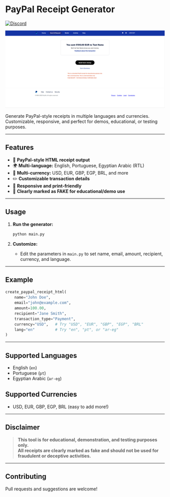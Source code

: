 # PayPal Receipt Generator
<div style="align=center">
   
[![Discord](https://img.shields.io/discord/1107726482224197642?label=discord&color=9089DA&logo=discord&style=for-the-badge)](https://discord.gg/nAa5PyxubF)

</div>

![Demo Screenshot](assets/demo.png)

Generate PayPal-style receipts in multiple languages and currencies.  
Customizable, responsive, and perfect for demos, educational, or testing purposes.

---

## Features

- 🧾 **PayPal-style HTML receipt output**
- 🌍 **Multi-language:** English, Portuguese, Egyptian Arabic (RTL)
- 💱 **Multi-currency:** USD, EUR, GBP, EGP, BRL, and more
- ✏️ **Customizable transaction details**
- 📱 **Responsive and print-friendly**
- 🚨 **Clearly marked as FAKE for educational/demo use**

---

## Usage

1. **Run the generator:**
   ```bash
   python main.py
   ```

2. **Customize:**
   - Edit the parameters in `main.py` to set name, email, amount, recipient, currency, and language.

---

## Example

```python
create_paypal_receipt_html(
    name="John Doe",
    email="john@example.com",
    amount=100.00,
    recipient="Jane Smith",
    transaction_type="Payment",
    currency="USD",   # Try "USD", "EUR", "GBP", "EGP", "BRL"
    lang="en"         # Try "en", "pt", or "ar-eg"
)
```

---

## Supported Languages

- English (`en`)
- Portuguese (`pt`)
- Egyptian Arabic (`ar-eg`)

## Supported Currencies

- USD, EUR, GBP, EGP, BRL (easy to add more!)

---

## Disclaimer

> **This tool is for educational, demonstration, and testing purposes only.  
> All receipts are clearly marked as fake and should not be used for fraudulent or deceptive activities.**

---

## Contributing

Pull requests and suggestions are welcome! 
